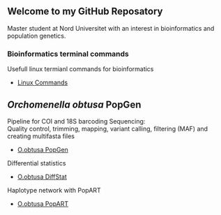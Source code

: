 ## Welcome to my GitHub Reposatory

Master student at Nord Universitet with an interest in bioinformatics and population genetics.

### Bioinformatics terminal commands

Usefull linux termianl commands for bioinformatics

- [Linux Commands](LinuxCommands.md)

## _Orchomenella obtusa_ PopGen

Pipeline for COI and 18S barcoding Sequencing: <br/>
Quality control, trimming, mapping, variant calling, filtering (MAF) and creating multifasta files

- [O.obtusa PopGen](Obtusa/obtusapopgen.md)

Differential statistics
- [O.obtusa DiffStat](Obtusa/DiffSeq.md)

Haplotype network with PopART
- [O.obtusa PopART](Obtusa/PopART.md)

